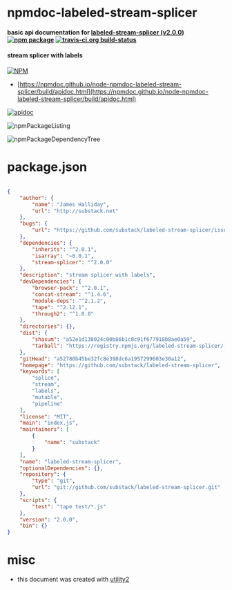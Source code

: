 # npmdoc-labeled-stream-splicer

#### basic api documentation for  [labeled-stream-splicer (v2.0.0)](https://github.com/substack/labeled-stream-splicer)  [![npm package](https://img.shields.io/npm/v/npmdoc-labeled-stream-splicer.svg?style=flat-square)](https://www.npmjs.org/package/npmdoc-labeled-stream-splicer) [![travis-ci.org build-status](https://api.travis-ci.org/npmdoc/node-npmdoc-labeled-stream-splicer.svg)](https://travis-ci.org/npmdoc/node-npmdoc-labeled-stream-splicer)

#### stream splicer with labels

[![NPM](https://nodei.co/npm/labeled-stream-splicer.png?downloads=true&downloadRank=true&stars=true)](https://www.npmjs.com/package/labeled-stream-splicer)

- [https://npmdoc.github.io/node-npmdoc-labeled-stream-splicer/build/apidoc.html](https://npmdoc.github.io/node-npmdoc-labeled-stream-splicer/build/apidoc.html)

[![apidoc](https://npmdoc.github.io/node-npmdoc-labeled-stream-splicer/build/screenCapture.buildCi.browser.%252Ftmp%252Fbuild%252Fapidoc.html.png)](https://npmdoc.github.io/node-npmdoc-labeled-stream-splicer/build/apidoc.html)

![npmPackageListing](https://npmdoc.github.io/node-npmdoc-labeled-stream-splicer/build/screenCapture.npmPackageListing.svg)

![npmPackageDependencyTree](https://npmdoc.github.io/node-npmdoc-labeled-stream-splicer/build/screenCapture.npmPackageDependencyTree.svg)



# package.json

```json

{
    "author": {
        "name": "James Halliday",
        "url": "http://substack.net"
    },
    "bugs": {
        "url": "https://github.com/substack/labeled-stream-splicer/issues"
    },
    "dependencies": {
        "inherits": "^2.0.1",
        "isarray": "~0.0.1",
        "stream-splicer": "^2.0.0"
    },
    "description": "stream splicer with labels",
    "devDependencies": {
        "browser-pack": "^2.0.1",
        "concat-stream": "^1.4.6",
        "module-deps": "^2.1.2",
        "tape": "^2.12.1",
        "through2": "^1.0.0"
    },
    "directories": {},
    "dist": {
        "shasum": "a52e1d138024c00b86b1c0c91f677918b8ae0a59",
        "tarball": "https://registry.npmjs.org/labeled-stream-splicer/-/labeled-stream-splicer-2.0.0.tgz"
    },
    "gitHead": "a52780b45be32fc8e398dc6a1957299603e30a12",
    "homepage": "https://github.com/substack/labeled-stream-splicer",
    "keywords": [
        "splice",
        "stream",
        "labels",
        "mutable",
        "pipeline"
    ],
    "license": "MIT",
    "main": "index.js",
    "maintainers": [
        {
            "name": "substack"
        }
    ],
    "name": "labeled-stream-splicer",
    "optionalDependencies": {},
    "repository": {
        "type": "git",
        "url": "git://github.com/substack/labeled-stream-splicer.git"
    },
    "scripts": {
        "test": "tape test/*.js"
    },
    "version": "2.0.0",
    "bin": {}
}
```



# misc
- this document was created with [utility2](https://github.com/kaizhu256/node-utility2)
